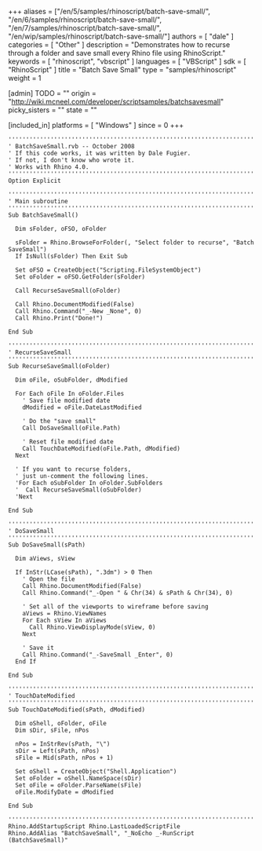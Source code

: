 +++
aliases = ["/en/5/samples/rhinoscript/batch-save-small/", "/en/6/samples/rhinoscript/batch-save-small/", "/en/7/samples/rhinoscript/batch-save-small/", "/en/wip/samples/rhinoscript/batch-save-small/"]
authors = [ "dale" ]
categories = [ "Other" ]
description = "Demonstrates how to recurse through a folder and save small every Rhino file using RhinoScript."
keywords = [ "rhinoscript", "vbscript" ]
languages = [ "VBScript" ]
sdk = [ "RhinoScript" ]
title = "Batch Save Small"
type = "samples/rhinoscript"
weight = 1

[admin]
TODO = ""
origin = "http://wiki.mcneel.com/developer/scriptsamples/batchsavesmall"
picky_sisters = ""
state = ""

[included_in]
platforms = [ "Windows" ]
since = 0
+++

```vbnet
'''''''''''''''''''''''''''''''''''''''''''''''''''''''''''''''''''''''''''''
' BatchSaveSmall.rvb -- October 2008
' If this code works, it was written by Dale Fugier.
' If not, I don't know who wrote it.
' Works with Rhino 4.0.
'''''''''''''''''''''''''''''''''''''''''''''''''''''''''''''''''''''''''''''
Option Explicit

'''''''''''''''''''''''''''''''''''''''''''''''''''''''''''''''''''''''''''''
' Main subroutine
'''''''''''''''''''''''''''''''''''''''''''''''''''''''''''''''''''''''''''''
Sub BatchSaveSmall()

  Dim sFolder, oFSO, oFolder

  sFolder = Rhino.BrowseForFolder(, "Select folder to recurse", "Batch SaveSmall")
  If IsNull(sFolder) Then Exit Sub

  Set oFSO = CreateObject("Scripting.FileSystemObject")
  Set oFolder = oFSO.GetFolder(sFolder)

  Call RecurseSaveSmall(oFolder)

  Call Rhino.DocumentModified(False)
  Call Rhino.Command("_-New _None", 0)
  Call Rhino.Print("Done!")

End Sub

'''''''''''''''''''''''''''''''''''''''''''''''''''''''''''''''''''''''''''''
' RecurseSaveSmall
'''''''''''''''''''''''''''''''''''''''''''''''''''''''''''''''''''''''''''''
Sub RecurseSaveSmall(oFolder)

  Dim oFile, oSubFolder, dModified

  For Each oFile In oFolder.Files
    ' Save file modified date
    dModified = oFile.DateLastModified

    ' Do the "save small"
    Call DoSaveSmall(oFile.Path)

    ' Reset file modified date
    Call TouchDateModified(oFile.Path, dModified)
  Next

  ' If you want to recurse folders,
  ' just un-comment the following lines.
  'For Each oSubFolder In oFolder.SubFolders
  '  Call RecurseSaveSmall(oSubFolder)
  'Next

End Sub

'''''''''''''''''''''''''''''''''''''''''''''''''''''''''''''''''''''''''''''
' DoSaveSmall
'''''''''''''''''''''''''''''''''''''''''''''''''''''''''''''''''''''''''''''
Sub DoSaveSmall(sPath)

  Dim aViews, sView

  If InStr(LCase(sPath), ".3dm") > 0 Then
    ' Open the file
    Call Rhino.DocumentModified(False)
    Call Rhino.Command("_-Open " & Chr(34) & sPath & Chr(34), 0)

    ' Set all of the viewports to wireframe before saving
    aViews = Rhino.ViewNames
    For Each sView In aViews
      Call Rhino.ViewDisplayMode(sView, 0)
    Next

    ' Save it
    Call Rhino.Command("_-SaveSmall _Enter", 0)
  End If

End Sub

'''''''''''''''''''''''''''''''''''''''''''''''''''''''''''''''''''''''''''''
' TouchDateModified
'''''''''''''''''''''''''''''''''''''''''''''''''''''''''''''''''''''''''''''
Sub TouchDateModified(sPath, dModified)

  Dim oShell, oFolder, oFile
  Dim sDir, sFile, nPos

  nPos = InStrRev(sPath, "\")
  sDir = Left(sPath, nPos)
  sFile = Mid(sPath, nPos + 1)

  Set oShell = CreateObject("Shell.Application")
  Set oFolder = oShell.NameSpace(sDir)
  Set oFile = oFolder.ParseName(sFile)
  oFile.ModifyDate = dModified

End Sub

'''''''''''''''''''''''''''''''''''''''''''''''''''''''''''''''''''''''''''''
Rhino.AddStartupScript Rhino.LastLoadedScriptFile
Rhino.AddAlias "BatchSaveSmall", "_NoEcho _-RunScript (BatchSaveSmall)"
```
